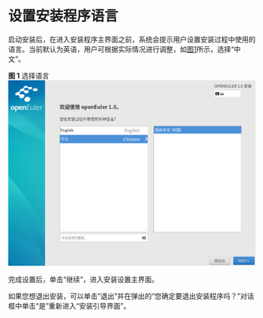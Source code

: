 # 设置安装程序语言<a name="ZH-CN_TOPIC_0220373192"></a>

启动安装后，在进入安装程序主界面之前，系统会提示用户设置安装过程中使用的语言。当前默认为英语，用户可根据实际情况进行调整，如[图1](#zh-cn_topic_0186390093_zh-cn_topic_0122145864_fig144630179151)所示，选择“中文”。

**图 1**  选择语言<a name="zh-cn_topic_0186390093_zh-cn_topic_0122145864_fig144630179151"></a>  
![](figures/选择语言.png "选择语言")

完成设置后，单击“继续”，进入安装设置主界面。

如果您想退出安装，可以单击“退出”并在弹出的“您确定要退出安装程序吗？”对话框中单击“是”重新进入“安装引导界面”。

